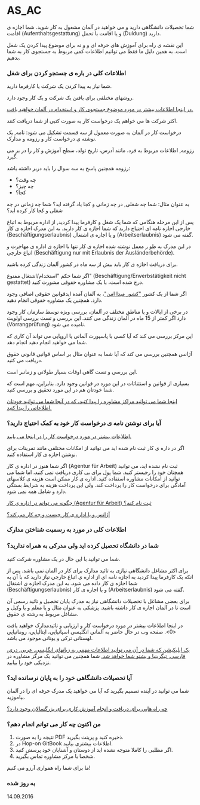 AS_AC
===

شما تحصیلات دانشگاهی دارید و می خواهید در آلمان مشغول به کار شوید. شما اجازه ی اقامت (Aufenthaltsgestattung) و یا اقامت با تحمل (Duldung) دارید.

این نقشه ی راه برای آموزش های حرفه ای و و نه برای موضوع پیدا کردن یک شغل است. به همین دلیل ما فقط می توانیم اطلاعات کمی مربوط به جستجوی کار به شما بدهیم.

### اطلاعات کلی در باره ی جستجو کردن برای شغل

شما نیاز به پیدا کردن یک شرکت یا کارفرما دارید.

روشهای مختلفی برای یافتن یک شرکت و یک کار وجود دارد.

[در اینجا اطلاعات بیشتر در مورد موضوع جستجوی کار و استخدام در آلمان خواهید یافت.](#arbeit)

اکثر شرکت ها می خواهم یک درخواست کار به صورت کتبی از شما دریافت کنند.

درخواست کار در آلمان به صورت معمول از سه قسمت تشکیل می شود: نامه, یک نوشته ی درخواست کار و رزومه و مدارک.

رزومه, اطلاعات مربوط به فرد، مانند آدرس، تاريخ تولد، سطح آموزش و کار را در بر می گیرد.

رزومه همچنین پاسخ به سه سوال را باید دربر داشته باشد:

- چه وقت؟
- چه چیز؟
- کجا؟

به عنوان مثال: شما چه شغلی, در چه زمانی و کجا یاد گرفته اید؟ شما چه زمانی در چه شغلی و کجا کار کرده اید؟

پس از این مرحله هنگامی که شما یک شغل و کارفرما پیدا کردید, از اداره مربوط به اتباع خارجی اجازه نامه ای احتیاج دارید که شما اجازه ی کار دارید. به این مدرک اجازه ی کار (Beschäftigungserlaubnis) و یا اجازه ی اشتغال (Arbeitserlaubnis) گفته می شود.

در این مدرک به طو ر معمل نوشته شده اجازه ی کار تنها با اجازه ی اداره ی مهاجرت و اتباع خارجی (Beschäftigung nur mit Erlaubnis der Ausländerbehörde).

برای دریافت اجازه ی کار باید بیش از سه ماه در کشور آلمان زندگی کرده باشید.

اگر شما حکم "استخدام/اشتغال ممنوع" (Beschäftigung/Erwerbstätigkeit nicht gestattet) درج شده است، با یک مشاوره حقوقی مشورت کنید.

اگر شما از یک کشور ["کشور مبدا امن"](http://www.bamf.de/DE/Fluechtlingsschutz/Sonderverfahren/SichereHerkunftsl%C3%A4nder/sichere-herkunftsl%C3%A4nder-node.html)، به آلمان آمده ایدقوانین حقوقی اضافی وجود دارد. همچنین یک مشاوره حقوقی انجام دهید.

در برخی از ایالات و یا مناطق مختلف در آلمان، بررسی ویژه توسط سازمان کار وجود دارد اگر کمتر از 15 ماه در آلمان زندگی می کنند. این بررسی و تست بررسی اولویت (Vorrangprüfung) نامیده می شود.

این مرکز بررسی می کند که آیا کسی با پاسپورت آلمانی یا اروپایی می تواند آن کاری که شما می خواهید انجام دهید انجام دهد.

آژانس همچنین بررسی می کند که آیا شما به عنوان مثال بر اساس قوانین قانونی حقوق دریافت می کنید.

این بررسی و تست گاهی اوقات بسیار طولانی و زمانبر است.

بسیاری از قوانین و استثنائات در این مورد در قوانین وجود دارد. بنابراین، مهم است که شما خودتان هم در این مورد تحقیق و بررسی کنید.

[اینجا شما می توانید مراکز مشاوره را پیدا کنید، که در آنجا شما می توانید خودتان اطلاعاتی را پیدا کنید.](#migrationsberatung-rechtsberatung)

### آیا برای نوشتن نامه ی درخواست کار خود به کمک احتیاج دارید؟

[اطلاعات بیشتر در مورد درخواست کار را در اینجا می یابید.](#bewerbung)

اگر در داره ی کار ثبت نام شده اید می توانید از امکانات مختلفی مانند تمرینات برای نوشتن اجازه ی کار استفاده کنید.

اگر شما هنوز در اداره ی کار (Agentur für Arbeit) ثبت نام نشده اید، می توانید همچنان خود را رجیستر کنید. شما پول برای بی کاری دریافت نمی کنید، اما شما می توانید از امکانات مشاوره استفاده کنید. اداره ی کار ممکن است هزینه ی کلاسهای آمادگی برای درخواست کار را پرداخت کند. ولی این پرداخت هزینه به شرایط بستگی دارد و شامل همه نمی شود.

[چگونه می توانم در اداره ی کار (Agentur für Arbeit) ثبت نام کنم؟](#agenturregistrierung)

[آژانس و یا اداره ی کار چیست و چه کار می کند؟](#agentur)

### اطلاعات کلی در مورد به رسمیت شناختن مدارک

### شما در دانشگاه تحصیل کرده اید ولی مدرکی به همراه ندارید؟

شما می توانید با این حال در یک مشاوره شرکت کنید.

برای اکثر مشاغل دانشگاهی نیازی به تائید مدارک برای کار در آلمان نمی باشد. پس از انکه یک کارفرما پیدا کردید به اجازه نامه ای از اداره ی اتباع خارجی نیاز دارید که با آن به شما اجازه ی کار داده می شود. به این مدرک اجازه ی اشتغال (Beschäftigungserlaubnis) و یا اجازه ی کار (Arbeitserlaubnis) گفته می شود.

برای بعضی مشاغل با تحصیلات دانشگاهی نیاز به مدرک پایان تحصیل و تائید رسمی آن است تا در آلمان اجازه ی کار داشته باشید. پزشکی به عنوان مثال و یا معلم و یا وکیل و مشاغل مربوط به رشته ی حقوق.

در اینجا اطلاعات بیشتر در مورد درخواست کار و ارزیابی و تائیدمدارک خواهید یافت <0>. صفحه وب در حال حاضر به آلمانی انگلیسی اسپانیایی، ایتالیایی، رومانیایی لهستانی ترکی و یونانی موجود می باشد.</p>

[یک اپلیکیشن که شما در آن می توانید اطلاعات مهمی به زبانهای انگلیسی, عربی, دری، فارسی, تیگرینیا و پشتو شما خواهد شد.](https://www.anerkennung-in-deutschland.de/html/de/app.php) شما همچنین می توانید یک مرگز مشاوره در نزدیکی خود را بیابید.

### آیا تحصیلات دانشگاهی خود را به پایان نرسانده اید؟

شما می توانید در آینده تصمیم بگیرید که آیا می خواهید یک مدرک حرفه ای را در آلمان بیاموزید.

[چه راه هایی برای دریافت و انجام آموزش کاری برای بزرگسالان وجود دارد؟](#wegezumberufsabschluss)

### من اکنون چه کار می توانم انجام دهم؟

  1. نتیجه را به صورت PDF ذخیره کنید و پرینت بگیرید.
  2. در Hop-on GitBook اطلاعات بیشتری بیابید.
  3. اگر مطلبی را کاملا متوجه نشده اید از دوستان و آشنایان خود پرسش کنید.
  4. شخصا با مرکز مشاوره تماس بگیرید.

ما برای شما راه همواری آرزو می کنیم!

### به روز شده

14.09.2016
